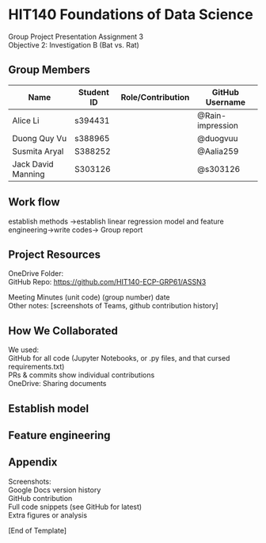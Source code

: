# HIT140 Foundations of Data Science
Group Project Presentation Assignment 3
<br />
Objective 2: Investigation B 
(Bat vs. Rat)


## Group Members
| Name | Student ID | Role/Contribution| GitHub Username|
|-|-|-|-|
|Alice Li |s394431| |@Rain-impression |
|Duong Quy Vu|s388965| |@duogvuu|
|Susmita Aryal|S388252||@Aalia259|
|Jack David Manning|S303126||@s303126|

## Work flow
establish methods ->establish linear regression model and feature engineering->write codes-> Group report
##  Project Resources
OneDrive Folder: 
<br />
GitHub Repo: https://github.com/HIT140-ECP-GRP61/ASSN3
<br />

Meeting Minutes (unit code) (group number) date
<br />
Other notes: [screenshots of Teams, github contribution history]


## How We Collaborated

We used:<br />
GitHub for all code (Jupyter Notebooks, or .py files, and that cursed requirements.txt)<br />
PRs & commits show individual contributions <br />
OneDrive: Sharing documents<br />

## Establish model
## Feature engineering



## Appendix
Screenshots:<br />
Google Docs version history <br />
GitHub contribution <br />
Full code snippets (see GitHub for latest)<br />
Extra figures or analysis<br />


[End of Template]<br />





